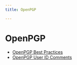 ```yaml
---
title: OpenPGP

---
```

# OpenPGP

- [OpenPGP Best Practices](https://riseup.net/en/security/message-security/openpgp/best-practices)
- [OpenPGP User ID Comments](https://debian-administration.org/users/dkg/weblog/97)
